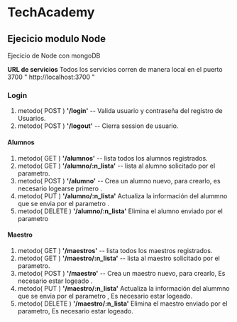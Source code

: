 
# TechAcademy

## Ejecicio modulo Node

Ejecicio de Node con mongoDB 


**URL de servicios**
 Todos los servicios corren de manera local en el puerto 3700 " http://localhost:3700 "


### Login

1. metodo( POST ) **'/login'** -- Valida usuario y contraseña del registro de Usuarios.
2. metodo( POST ) **'/logout'** -- Cierra session de usuario. 

#### Alumnos 

1. metodo( GET ) **'/alumnos'**  --  lista todos los alumnos registrados.
2. metodo( GET ) **'/alumno/:n_lista'**  --  lista al alumno solicitado por el parametro.
3. metodo( POST ) **'/alumno'**  --  Crea un alumno nuevo, para crearlo, es necesario logearse primero .
4. metodo( PUT ) **'/alumno/:n_lista'** Actualiza la información del alummno que se envia por el parametro .
5. metodo( DELETE ) **'/alumno/:n_lista'**  Elimina el alumno enviado por el parametro


#### Maestro 

1. metodo( GET ) **'/maestros'**  --  lista todos los maestros registrados.
2. metodo( GET ) **'/maestro/:n_lista'**  --  lista al maestro solicitado por el parametro.
3. metodo( POST ) **'/maestro'**  --  Crea un maestro nuevo, para crearlo, Es necesario estar logeado .
4. metodo( PUT ) **'/maestro/:n_lista'** Actualiza la información del alummno que se envia por el parametro , Es necesario estar logeado.
5. metodo( DELETE ) **'/maestro/:n_lista'**  Elimina el maestro enviado por el parametro, Es necesario estar logeado.


